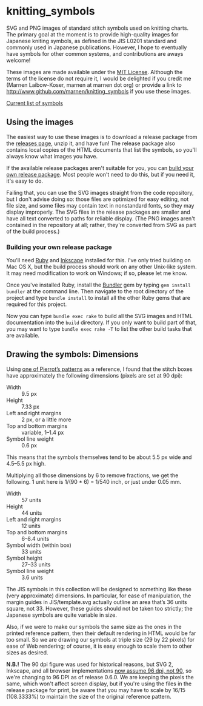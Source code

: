 # knitting_symbols
SVG and PNG images of standard stitch symbols used on knitting charts. The primary goal at the moment is to provide high-quality images for Japanese kniting symbols, as defined in the JIS L0201 standard and commonly used in Japanese publications. However, I hope to eventually have symbols for other common systems, and contributions are aways welcome!

These images are made available under the [MIT License](https://opensource.org/licenses/MIT). Although the terms of the license do not require it, I would be delighted if you credit me (Marnen Laibow-Koser, marnen at marnen dot org) or provide a link to http://www.github.com/marnen/knitting_symbols if you use these images.

[Current list of symbols](symbols)

## Using the images

The easiest way to use these images is to download a release package from the [releases page](https://github.com/marnen/knitting_symbols/releases), unzip it, and have fun! The release package also contains local copies of the HTML documents that list the symbols, so you'll always know what images you have.

If the available release packages aren't suitable for you, you can [build your own release package](#building-your-own-release-package). Most people won't need to do this, but if you need it, it's easy to do.

Failing that, you can use the SVG images straight from the code repository, but I don't advise doing so: those files are optimized for easy editing, not file size, and some files may contain text in nonstandard fonts, so they may display improperly. The SVG files in the release packages are smaller and have all text converted to paths for reliable display.  (The PNG images aren't contained in the repository at all; rather, they're converted from SVG as part of the build process.)

### Building your own release package

You'll need [Ruby](http://www.ruby-lang.org) and [Inkscape](http://www.inkscape.org) installed for this. I've only tried building on Mac OS X, but the build process should work on any other Unix-like system. It may need modification to work on Windows; if so, please let me know.

Once you've installed Ruby, install the [Bundler](http://www.bundler.io) gem by typing `gem install bundler` at the command line. Then navigate to the root directory of the project and type `bundle install` to install all the other Ruby gems that are required for this project.

Now you can type `bundle exec rake` to build all the SVG images and HTML documentation into the `build` directory. If you only want to build part of that, you may want to type `bundle exec rake -T` to list the other build tasks that are available.

## Drawing the symbols: Dimensions

Using [one of Pierrot’s patterns](http://www.gosyo.co.jp/img/acrobat/216w/08-1.pdf) as a reference, I found that the stitch boxes have approximately the following dimensions (pixels are set at 90 dpi):

<dl>
  <dt>Width</dt> <dd>9.5 px</dd>
  <dt>Height</dt> <dd>7.33 px</dd>
  <dt>Left and right margins</dt> <dd>2 px, or a little more</dd>
  <dt>Top and bottom margins</dt> <dd>variable, 1–1.4 px</dd>
  <dt>Symbol line weight</dt> <dd>0.6 px</dd>
</dl>

This means that the symbols themselves tend to be about 5.5 px wide and 4.5–5.5 px high.

Multiplying all those dimensions by 6 to remove fractions, we get the following. 1 unit here is 1/(90 * 6) = 1/540 inch, or just under 0.05 mm.
<dl>
  <dt>Width</dt> <dd>57 units</dd>
  <dt>Height</dt> <dd>44 units</dd>
  <dt>Left and right margins</dt> <dd>12 units</dd>
  <dt>Top and bottom margins</dt> <dd>6–8.4 units</dd>
  <dt>Symbol width (within box)</dt> <dd>33 units</dd>
  <dt>Symbol height</dt> <dd>27–33 units</dd>
  <dt>Symbol line weight</dt> <dd>3.6 units</dd>
</dl>

The JIS symbols in this collection will be designed to something like these (very approximate) dimensions. In particular, for ease of manipulation, the margin guides in JIS/template.svg actually outline an area that’s 36 units square, not 33. However, these guides should not be taken too strictly; the Japanese symbols are quite variable in size.

Also, if we were to make our symbols the same size as the ones in the printed reference pattern, then their default rendering in HTML would be far too small. So we are drawing our symbols at triple size (29 by 22 pixels) for ease of Web rendering; of course, it is easy enough to scale them to other sizes as desired.

**N.B.!** The 90 dpi figure was used for historical reasons, but SVG 2, Inkscape, and all browser implementations [now assume 96 dpi, not 90](https://inkscape.org/learn/faq/#dpi_change), so we're changing to 96 DPI as of release 0.6.0. We are keeping the pixels the same, which won't affect screen display, but if you're using the files in the release package for print, be aware that you may have to scale by 16/15 (108.3333%) to maintain the size of the original reference pattern.
